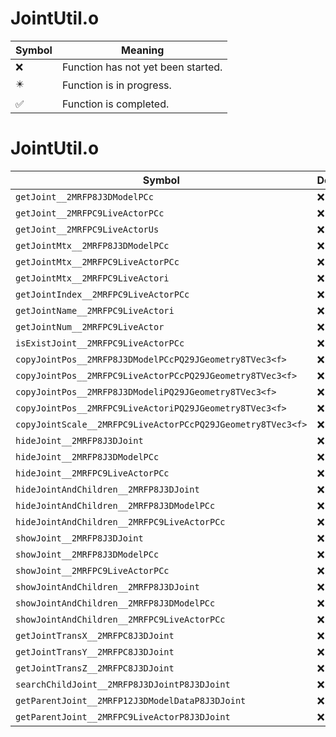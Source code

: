 # JointUtil.o
| Symbol | Meaning 
| ------------- | ------------- 
| :x: | Function has not yet been started. 
| :eight_pointed_black_star: | Function is in progress. 
| :white_check_mark: | Function is completed. 


# JointUtil.o
| Symbol | Decompiled? |
| ------------- | ------------- |
| `getJoint__2MRFP8J3DModelPCc` | :x: |
| `getJoint__2MRFPC9LiveActorPCc` | :x: |
| `getJoint__2MRFPC9LiveActorUs` | :x: |
| `getJointMtx__2MRFP8J3DModelPCc` | :x: |
| `getJointMtx__2MRFPC9LiveActorPCc` | :x: |
| `getJointMtx__2MRFPC9LiveActori` | :x: |
| `getJointIndex__2MRFPC9LiveActorPCc` | :x: |
| `getJointName__2MRFPC9LiveActori` | :x: |
| `getJointNum__2MRFPC9LiveActor` | :x: |
| `isExistJoint__2MRFPC9LiveActorPCc` | :x: |
| `copyJointPos__2MRFP8J3DModelPCcPQ29JGeometry8TVec3<f>` | :x: |
| `copyJointPos__2MRFPC9LiveActorPCcPQ29JGeometry8TVec3<f>` | :x: |
| `copyJointPos__2MRFP8J3DModeliPQ29JGeometry8TVec3<f>` | :x: |
| `copyJointPos__2MRFPC9LiveActoriPQ29JGeometry8TVec3<f>` | :x: |
| `copyJointScale__2MRFPC9LiveActorPCcPQ29JGeometry8TVec3<f>` | :x: |
| `hideJoint__2MRFP8J3DJoint` | :x: |
| `hideJoint__2MRFP8J3DModelPCc` | :x: |
| `hideJoint__2MRFPC9LiveActorPCc` | :x: |
| `hideJointAndChildren__2MRFP8J3DJoint` | :x: |
| `hideJointAndChildren__2MRFP8J3DModelPCc` | :x: |
| `hideJointAndChildren__2MRFPC9LiveActorPCc` | :x: |
| `showJoint__2MRFP8J3DJoint` | :x: |
| `showJoint__2MRFP8J3DModelPCc` | :x: |
| `showJoint__2MRFPC9LiveActorPCc` | :x: |
| `showJointAndChildren__2MRFP8J3DJoint` | :x: |
| `showJointAndChildren__2MRFP8J3DModelPCc` | :x: |
| `showJointAndChildren__2MRFPC9LiveActorPCc` | :x: |
| `getJointTransX__2MRFPC8J3DJoint` | :x: |
| `getJointTransY__2MRFPC8J3DJoint` | :x: |
| `getJointTransZ__2MRFPC8J3DJoint` | :x: |
| `searchChildJoint__2MRFP8J3DJointP8J3DJoint` | :x: |
| `getParentJoint__2MRFP12J3DModelDataP8J3DJoint` | :x: |
| `getParentJoint__2MRFPC9LiveActorP8J3DJoint` | :x: |
